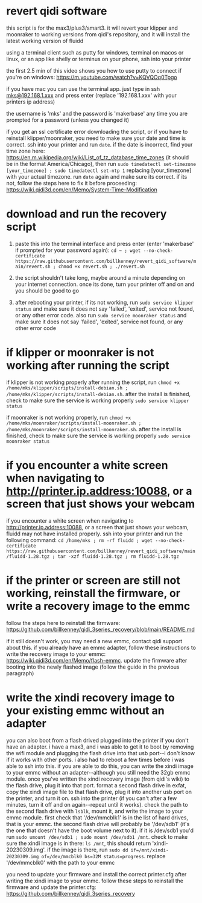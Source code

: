 # revert qidi software
this script is for the max3/plus3/smart3. it will revert your klipper and moonraker to working versions from qidi's repository, and it will install the latest working version of fluidd

using a terminal client such as putty for windows, terminal on macos or linux, or an app like shelly or terminus on your phone, ssh into your printer

the first 2.5 min of this video shows you how to use putty to connect if you're on windows: https://m.youtube.com/watch?v=KQVQOq0Tpgo

if you have mac you can use the terminal app. just type in ssh mks@192.168.1.xxx and press enter (replace '192.168.1.xxx' with your printers ip address)

the username is 'mks' and the password is 'makerbase' any time you are prompted for a password (unless you changed it)

if you get an ssl certificate error downloading the script, or if you have to reinstall klipper/moonraker, you need to make sure your date and time is correct. ssh into your printer and run `date`. if the date is incorrect, find your time zone here: https://en.m.wikipedia.org/wiki/List_of_tz_database_time_zones (it should be in the format America/Chicago), then run `sudo timedatectl set-timezone [your_timezone] ; sudo timedatectl set-ntp 1` replacing [your_timezone] with your actual timezone. run `date` again and make sure its correct. if its not, follow the steps here to fix it before proceeding: https://wiki.qidi3d.com/en/Memo/System-Time-Modification

# download and run the recovery script

1. paste this into the terminal interface and press enter (enter 'makerbase' if prompted for your password again): `cd ~ ; wget --no-check-certificate https://raw.githubusercontent.com/billkenney/revert_qidi_software/main/revert.sh ; chmod +x revert.sh ; ./revert.sh`

2. the script shouldn't take long, maybe around a minute depending on your internet connection. once its done, turn your printer off and on and you should be good to go

3. after rebooting your printer, if its not working, run `sudo service klipper status` and make sure it does not say 'failed', 'exited', service not found, or any other error code. also run `sudo service moonraker status` and make sure it does not say 'failed', 'exited', service not found, or any other error code

# if klipper or moonraker is not working after running the script

if klipper is not working properly after running the script, run `chmod +x /home/mks/klipper/scripts/install-debian.sh ; /home/mks/klipper/scripts/install-debian.sh`. after the install is finished, check to make sure the service is working properly `sudo service klipper status`

if moonraker is not working properly, run `chmod +x /home/mks/moonraker/scripts/install-moonraker.sh ; /home/mks/moonraker/scripts/install-moonraker.sh`. after the install is finished, check to make sure the service is working properly `sudo service moonraker status`

# if you encounter a white screen when navigating to http://printer.ip.address:10088, or a screen that just shows your webcam

if you encounter a white screen when navigating to http://printer.ip.address:10088, or a screen that just shows your webcam, fluidd may not have installed properly. ssh into your printer and run the following command: `cd /home/mks ; rm -rf fluidd ; wget --no-check-certificate https://raw.githubusercontent.com/billkenney/revert_qidi_software/main/fluidd-1.28.tgz ; tar -xzf fluidd-1.28.tgz ; rm fluidd-1.28.tgz`

# if the printer or screen are still not working, reinstall the firmware, or write a recovery image to the emmc

follow the steps here to reinstall the firmware: https://github.com/billkenney/qidi_3series_recovery/blob/main/README.md

if it still doesn't work, you may need a new emmc, contact qidi support about this. if you already have an emmc adapter, follow these instructions to write the recovery image to your emmc: https://wiki.qidi3d.com/en/Memo/flash-emmc. update the firmware after booting into the newly flashed image (follow the guide in the previous paragraph)

# write the xindi recovery image to your existing emmc without an adapter

you can also boot from a flash drived plugged into the printer if you don't have an adapter. i have a max3, and i was able to get it to boot by removing the wifi module and plugging the flash drive into that usb port--i don't know if it works with other ports. i also had to reboot a few times before i was able to ssh into this. if you are able to do this, you can write the xindi image to your emmc without an adapter--although you still need the 32gb emmc module. once you've written the xindi recovery image (from qidi's wiki) to the flash drive, plug it into that port. format a second flash drive in exfat, copy the xindi image file to that flash drive, plug it into another usb port on the printer, and turn it on. ssh into the printer (if you can't after a few minutes, turn it off and on again--repeat until it works). check the path to the second flash drive with `lsblk`, mount it, and write the image to your emmc module. first check that '/dev/mmcblk1' is in the list of hard drives, that is your emmc. the second flash drive will probably be '/dev/sdb1' (it's the one that doesn't have the boot volume next to it). if it is /dev/sdb1 you'd run `sudo umount /dev/sdb1 ; sudo mount /dev/sdb1 /mnt`. check to make sure the xindi image is in there: `ls /mnt`, this should return 'xindi-20230309.img'. if the image is there, run `sudo dd if=/mnt/xindi-20230309.img of=/dev/mmcblk0 bs=32M status=progress`. replace '/dev/mmcblk0' with the path to your emmc

you need to update your firmware and install the correct printer.cfg after writing the xindi image to your emmc. follow these steps to reinstall the firmware and update the printer.cfg: https://github.com/billkenney/qidi_3series_recovery

